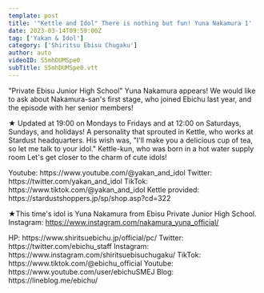 ```yaml
---
template: post
title: '"Kettle and Idol" There is nothing but fun! Yuna Nakamura 1'
date: 2023-03-14T09:59:00Z
tag: ['Yakan & Idol']
category: ['Shiritsu Ebisu Chugaku']
author: auto 
videoID: S5mhDUMSpe0
subTitle: S5mhDUMSpe0.vtt
---
```

"Private Ebisu Junior High School" Yuna Nakamura appears!
We would like to ask about Nakamura-san's first stage, who joined Ebichu last year, and the episode with her senior members!

★ Updated at 19:00 on Mondays to Fridays and at 12:00 on Saturdays, Sundays, and holidays!
A personality that sprouted in Kettle, who works at Stardust headquarters.
His wish was, "I'll make you a delicious cup of tea, so let me talk to your idol."
Kettle-kun, who was born in a hot water supply room
Let's get closer to the charm of cute idols!

<Kettle and Idol>
Youtube: https://www.youtube.com/@yakan_and_idol
Twitter: https://twitter.com/yakan_and_idol
TikTok: https://www.tiktok.com/@yakan_and_idol
Kettle provided: https://stardustshoppers.jp/sp/shop.asp?cd=322

★This time's idol is Yuna Nakamura from Ebisu Private Junior High School.
<Yuna Nakamura>
Instagram: https://www.instagram.com/nakamura_yuna_official/

<Private Ebisu Junior High School>
HP: https://www.shiritsuebichu.jp/official/pc/
Twitter: https://twitter.com/ebichu_staff
Instagram: https://www.instagram.com/shiritsuebisuchugaku/
TikTok: https://www.tiktok.com/@ebichu_official
Youtube: https://www.youtube.com/user/ebichuSMEJ
Blog: https://lineblog.me/ebichu/